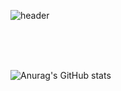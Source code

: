 ![header](https://capsule-render.vercel.app/api?type=waving&color=auto&height=300&section=header&text=capsule%20render&fontSize=90&animation=fadeIn&fontAlignY=38&desc=Decorate%20GitHub%20Profile%20or%20any%20Repo%20like%20me!&descAlignY=51&descAlign=62)

<br/>
<br/>
<br/>

![Anurag's GitHub stats](https://github-readme-stats.vercel.app/api?username=sclee0724&show_icons=true&theme=radical)

